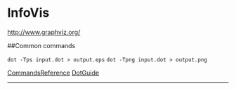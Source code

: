 InfoVis 
==============

http://www.graphviz.org/

##Common commands

`dot -Tps input.dot > output.eps`
`dot -Tpng input.dot > output.png`

[CommandsReference](http://www.graphviz.org/doc/info/command.html)
[DotGuide](http://www.graphviz.org/pdf/dotguide.pdf)

- - -


